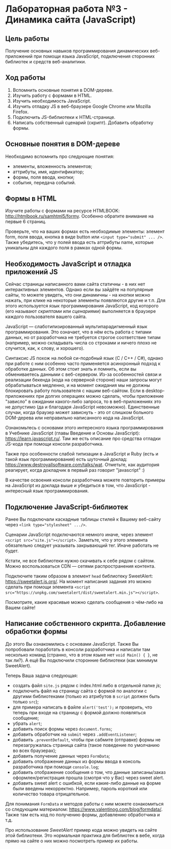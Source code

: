 # Лабораторная работа №3 - Динамика сайта (JavaScript)

## Цель работы

Получение основных навыков программирования динамических веб-приложений при помощи языка JavaScript, подключения сторонних библиотек и средств веб-аналитики.

## Ход работы

1. Вспомнить основные понятия в DOM-дереве.
2. Изучить работу с формами в HTML.
3. Изучить необходимость JavaScript.
4. Изучить отладку JS в веб-браузере Google Chrome или Mozilla Firefox.
5. Подключить JS-библиотеки к HTML-странице.
6. Написать собственный сценарий (скрипт). Добавить обработку формы.

## Основные понятия в DOM-дереве

Необходимо вспомнить про следующие понятия:

- элементы, вложенность элементов;
- аттрибуты, имя, идентификатор;
- формы, поля ввода, кнопки;
- события, передача событий.

## Формы в HTML

Изучите работы с формами на ресурсе HTMLBOOK: <http://htmlbook.ru/samhtml5/formy>.
Особенно обратите внимание на первые 6 страниц.

Проверьте, что на ваших формах есть необходимые элементы: элемент form, поля ввода, кнопка в виде button или `<input type="submit" ... />`.
Также убедитесь, что у полей ввода есть аттрибуты name, которые уникальны для каждого поля в рамках одной формы.

## Необходимость JavaScript и отладка приложений JS

Сейчас страницы написанного вами сайта статичны - в них нет интерактивных элементов.
Однако если вы зайдёте на популярные сайты, то можете увидеть, что они динамичны - на кнопки можно нажать, при клике на некоторые элементы появляются другие и т.п.
Для этого используется язык программирования JavaScript, код которого (его называют _скриптами_ или _сценариями_) выполняется в браузере каждого пользователя вашего сайта.

JavaScript — слаботипизированный мультипарадигменный язык программирования.
Это означает, что в нём есть работа с типами данных, но от разработчика не требуется строгое соответствие типам (например, можно складывать числа со строками и ничего плохо не случится, как, к слову, и хорошего).

Синтаксис JS похож на любой си-подобный язык (C / C++ / C#), однако при работе с ним особенно часто применяется асинхронный подход к обработке данных.
Об этом стоит знать и помнить, если вы обмениваетесь данными с веб-сервером.
Из-за особенностей связи и реализации бекенда (кода на серверной стороне) наши запросы могут обрабатываться медленно, и на момент ожидания мы не должны блокировать работу пользователя с нашим веб-сайтом.
Если в desktop-приложениях при долгих операциях можно сделать, чтобы приложение "зависло" в ожидании какого-либо запроса, то в веб-приложениях это не допустимо (да и благодаря JavaScript невозможно).
Единственные случаи, когда браузер может зависнуть - это от слишком больного DOM-дерева или неправильно написанного кода на JavaScript.

Ознакомьтесь с основами этого интересного языка программирования в Учебнике JavaScript (главы Введение и Основы JavaScript): <https://learn.javascript.ru/>.
Там же есть описание про средства отладки JS-кода при помощи консоли разработчика.

Также про особенности слабой типизации в JavaScript и Ruby (есть и такой язык программирования) есть шуточный доклад: <https://www.destroyallsoftware.com/talks/wat>.
Отметьте, как аудитория реагирует, когда докладчик в первый раз говорит "javascript" :)

В качестве освоения консоли разработчика можете повторить примеры на JavaScript из доклада выше и убедиться в том, что JavaScript - интересный язык программирования.

## Подключение JavaScript-библиотек

Ранее Вы подключали каскадные таблицы стилей к Вашему веб-сайту через `<link type="stylesheet" .../>`.

Сценарии JavaScript подключаются немного иначе, через элемент `<script src="site.js"></script>`.
Заметьте, что у этого элемента обязательно следует указывать закрывающий тег.
Иначе работать не будет.

Кстати, не все библиотеки нужно скачивать к себе рядом с сайтом.
Можно воспользоваться CDN — сетями распространения контента.

Подключите таким образом в элемент `head` библиотеку SweetAlert: <https://sweetalert.js.org/>.
На момент написания задания это можно сделать при помощи элемента `<script src="https://unpkg.com/sweetalert/dist/sweetalert.min.js"></script>`.

Посмотрите, какие красивые можно сделать сообщения о чём-либо на Вашем сайте!

## Написание собственного скрипта. Добавление обработки формы

До этого Вы ознакомились с основами JavaScript.
Также Вы попробовали поработать в консоли разработчика и написали там несколько команд (странно, что в этом языке нет `void Main() { }`, не так ли?).
А ещё Вы подключили сторонние библиотеки (как минимум SweetAlert).

Теперь Ваша задача следующая:

- создать файл `site.js` рядом с index.html либо в отдельной папке _js_;
- подключить файл на страницу сайта с формой по аналогии с другими библиотеками (только из атрибутов в `script` должен быть только `src`);
- для примера написать в файле `alert('test');` и проверить, что теперь при входе на страницу с формой должно появляться сообщение;
- убрать `alert`;
- добавить поиск формы через `document.forms`;
- добавить обработчик на `submit` через `.addEventListener`;
- добавить `.preventDefault`, чтобы при сабмите (отправке) формы не перезагружалась страница сайта (такое поведение по умолчанию во всех браузерах);
- добавить получение данных через `FormData`;
- добавить отображение данных из формы ввода в консоль разработчика при помощи `console.log`;
- добавить отображение сообщения о том, что данные записаны/заказ оформлен/регистрация прошла (смотря что у Вас) через sweet alert.
- добавить sweet alert с ошибкой, если какие-либо данные на форме были введены некорректно.
  Например, пароль короткий или количество товара отрицательное.

Для понимания `FormData` и методов работы с ним можете ознакомиться со следующим материалом: <https://www.valentinog.com/blog/formdata/>.
Также там есть код по получению формы, добавлению обработчика и т.д.

Про использование _SweetAlert_ пример кода можно увидеть на сайте этой библиотеки.
Это нормальная практика для библиотек в вебе, когда прямо на сайте о них можно посмотреть пример их работы.
